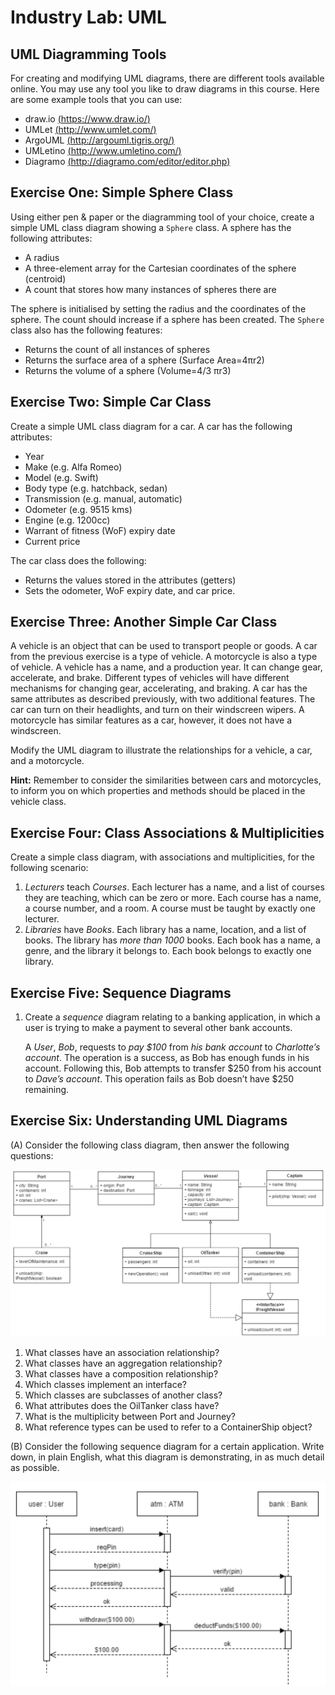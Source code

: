 # Industry Lab: UML

## UML Diagramming Tools
For creating and modifying UML diagrams, there are different tools available online. You may use any tool you like to draw diagrams in this course. Here are some example tools that you can use:

* draw.io [(https://www.draw.io/)](https://www.draw.io/)
* UMLet [(http://www.umlet.com/)](http://www.umlet.com/)
* ArgoUML [(http://argouml.tigris.org/)](http://argouml.tigris.org/)
* UMLetino [(http://www.umletino.com/)](http://www.umletino.com/) 
* Diagramo [(http://diagramo.com/editor/editor.php)](http://diagramo.com/editor/editor.php) 


## Exercise One: Simple Sphere Class
Using either pen & paper or the diagramming tool of your choice, create a simple UML class diagram showing a `Sphere` class. A sphere has the following attributes:

- A radius 
- A three-element array for the Cartesian coordinates of the sphere (centroid)
- A count that stores how many instances of spheres there are
    
The sphere is initialised by setting the radius and the coordinates of the sphere. The count should increase if a sphere has been created. The `Sphere` class also has the following features:

- Returns the count of all instances of spheres
- Returns the surface area of a sphere (Surface Area=4πr2)
- Returns the volume of a sphere (Volume=4/3 πr3)


## Exercise Two: Simple Car Class
Create a simple UML class diagram for a car. A car has the following attributes:

- Year
- Make (e.g. Alfa Romeo)
- Model (e.g. Swift)
- Body type (e.g. hatchback, sedan)
- Transmission (e.g. manual, automatic)
- Odometer (e.g. 9515 kms)
- Engine (e.g. 1200cc)
- Warrant of fitness (WoF) expiry date
- Current price
     
The car class does the following:

- Returns the values stored in the attributes (getters)
- Sets the odometer, WoF expiry date, and car price.
    
    
## Exercise Three: Another Simple Car Class
A vehicle is an object that can be used to transport people or goods. A car from the previous exercise is a type of vehicle.  A motorcycle is also a type of vehicle. A vehicle has a name, and a production year. It can change gear, accelerate, and brake. Different types of vehicles will have different mechanisms for changing gear, accelerating, and braking. A car has the same attributes as described previously, with two additional features. The car can turn on their headlights, and turn on their windscreen wipers. A motorcycle has similar features as a car, however, it does not have a windscreen.

Modify the UML diagram to illustrate the relationships for a vehicle, a car, and a motorcycle.

**Hint:** Remember to consider the similarities between cars and motorcycles, to inform you on which properties and methods should be placed in the vehicle class.


## Exercise Four: Class Associations & Multiplicities
Create a simple class diagram, with associations and multiplicities, for the following scenario:

1. *Lecturers* teach *Courses*. Each lecturer has a name, and a list of courses they are teaching, which can be zero or more. Each course has a name, a course number, and a room. A course must be taught by exactly one lecturer.
2. *Libraries* have *Books*. Each library has a name, location, and a list of books. The library has *more than 1000* books. Each book has a name, a genre, and the library it belongs to. Each book belongs to exactly one library.


## Exercise Five: Sequence Diagrams
1. Create a *sequence* diagram relating to a banking application, in which a user is trying to make a payment to several other bank accounts.

    A *User*, *Bob*, requests to *pay $100* from *his bank account* to *Charlotte’s account*. The operation is a success, as Bob has enough funds in his account. Following this, Bob attempts to transfer $250 from his account to *Dave’s account*. This operation fails as Bob doesn’t have $250 remaining.
    

## Exercise Six: Understanding UML Diagrams
(A) Consider the following class diagram, then answer the following questions:

![](spec/UmlLabEx06Capture1.PNG)

 1. What classes have an association relationship?
 2. What classes have an aggregation relationship?
 3. What classes have a composition relationship?
 4. Which classes implement an interface?
 5. Which classes are subclasses of another class?
 6. What attributes does the OilTanker class have?
 7. What is the multiplicity between Port and Journey?
 8. What reference types can be used to refer to a ContainerShip object?

(B) Consider the following sequence diagram for a certain application.
Write down, in plain English, what this diagram is demonstrating, in as much detail as possible.

![](spec/UmlLabEx06Capture2.PNG)
